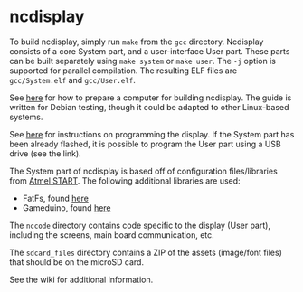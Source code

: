 # ncdisplay

To build ncdisplay, simply run `make` from the `gcc` directory. Ncdisplay consists of a core System part, and a user-interface User part. These parts can be built separately using `make system` or `make user`. The `-j` option is supported for parallel compilation. The resulting ELF files are `gcc/System.elf` and `gcc/User.elf`.

See [here](https://github.com/tcsullivan/ncdisplay/wiki/Preparation-on-Debian-testing) for how to prepare a computer for building ncdisplay. The guide is written for Debian testing, though it could be adapted to other Linux-based systems.

See [here](https://github.com/tcsullivan/ncdisplay/wiki/Flashing-ncdisplay-with-OpenOCD) for instructions on programming the display. If the System part has been already flashed, it is possible to program the User part using a USB drive (see the link).

The System part of ncdisplay is based off of configuration files/libraries from [Atmel START](https://start.atmel.com).
The following additional libraries are used:
* FatFs, found [here](http://elm-chan.org/fsw/ff/00index_e.html)
* Gameduino, found [here](http://excamera.com/sphinx/gameduino2/code.html)
  
The ```nccode``` directory contains code specific to the display (User part), including the screens, main board communication, etc.

The ```sdcard_files``` directory contains a ZIP of the assets (image/font files) that should be on the microSD card.

See the wiki for additional information.

